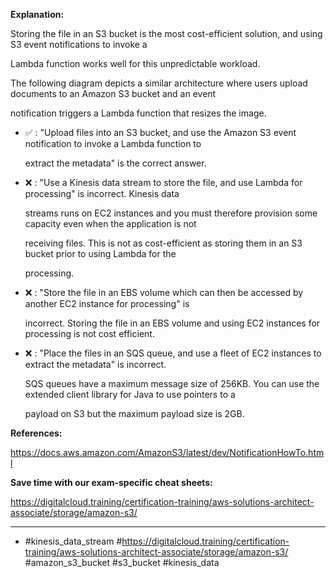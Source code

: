 **Explanation:**

Storing the file in an S3 bucket is the most cost-efficient solution, and using S3 event notifications to invoke a

Lambda function works well for this unpredictable workload.

The following diagram depicts a similar architecture where users upload documents to an Amazon S3 bucket and an event

notification triggers a Lambda function that resizes the image.

- ✅ :  "Upload files into an S3 bucket, and use the Amazon S3 event notification to invoke a Lambda function to

  extract the metadata" is the correct answer.

- ❌ :  "Use a Kinesis data stream to store the file, and use Lambda for processing" is incorrect. Kinesis data

  streams runs on EC2 instances and you must therefore provision some capacity even when the application is not

  receiving files. This is not as cost-efficient as storing them in an S3 bucket prior to using Lambda for the

  processing.

- ❌ :  "Store the file in an EBS volume which can then be accessed by another EC2 instance for processing" is

  incorrect. Storing the file in an EBS volume and using EC2 instances for processing is not cost efficient.

- ❌ :  "Place the files in an SQS queue, and use a fleet of EC2 instances to extract the metadata" is incorrect.

  SQS queues have a maximum message size of 256KB. You can use the extended client library for Java to use pointers to a

  payload on S3 but the maximum payload size is 2GB.

**References:**

<https://docs.aws.amazon.com/AmazonS3/latest/dev/NotificationHowTo.html>

**Save time with our exam-specific cheat sheets:**

<https://digitalcloud.training/certification-training/aws-solutions-architect-associate/storage/amazon-s3/>

----

- #kinesis_data_stream #<https://digitalcloud.training/certification-training/aws-solutions-architect-associate/storage/amazon-s3/> #amazon_s3_bucket #s3_bucket #kinesis_data
